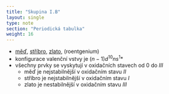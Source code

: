 ```yaml
---
title: "Skupina I.B"
layout: single
type: note
section: "Periodická tabulka"
weight: 16
---
```

- [měď](/notes/research/chemistry/inorganic-chemistry/periodic-table/copper), [stříbro](/notes/research/chemistry/inorganic-chemistry/periodic-table/silver), [zlato](/notes/research/chemistry/inorganic-chemistry/periodic-table/gold), (roentgenium)
- konfigurace valenční vstvy je $(n-1)d^{10}ns^1$*
- všechny prvky se vyskytují v oxidačních stavech od $0$ do $III$
    - měď je nejstabilnější v oxidačním stavu $II$
    - stříbro je nejstabilnější v oxidačním stavu $I$
    - zlato je nestabilnější v oxidačním stavu $III$
